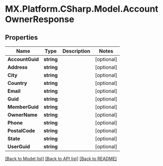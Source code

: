# MX.Platform.CSharp.Model.AccountOwnerResponse

## Properties

Name | Type | Description | Notes
------------ | ------------- | ------------- | -------------
**AccountGuid** | **string** |  | [optional] 
**Address** | **string** |  | [optional] 
**City** | **string** |  | [optional] 
**Country** | **string** |  | [optional] 
**Email** | **string** |  | [optional] 
**Guid** | **string** |  | [optional] 
**MemberGuid** | **string** |  | [optional] 
**OwnerName** | **string** |  | [optional] 
**Phone** | **string** |  | [optional] 
**PostalCode** | **string** |  | [optional] 
**State** | **string** |  | [optional] 
**UserGuid** | **string** |  | [optional] 

[[Back to Model list]](../README.md#documentation-for-models) [[Back to API list]](../README.md#documentation-for-api-endpoints) [[Back to README]](../README.md)

